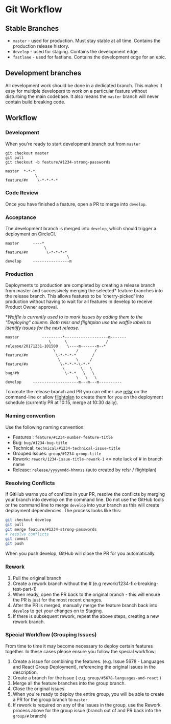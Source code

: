 # Git Workflow

## Stable Branches
- `master` - used for production. Must stay stable at all time. Contains the production release history.
- `develop` - used for staging. Contains the development edge.
- `fastlane` - used for fastlane. Contains the development edge for an epic.

## Development branches
All development work should be done in a dedicated branch. This 
makes it easy for multiple developers to work on a particular feature without 
disturbing the main codebase. It also means the `master` branch will never 
contain build breaking code. 

## Workflow
### Development
When you're ready to start development branch out from `master`

```
git checkout master
git pull
git checkout -b feature/#1234-strong-passwords
```

```
master  *-*-*
             \
feature/#n    \-*-*-*-*
```

### Code Review
Once you have finished a feature, open a PR to merge into `develop`.

### Acceptance
The development branch is merged into `develop`, which should trigger a deployment
on CircleCI.

```
master      ----*
                 \
feature/#n        \-*-*-*-*
                           \
develop     ----------------m
```

### Production
Deployments to production are completed by creating a release branch from master and
successively merging the selected\* feature branches into the release branch. This allows features
to be 'cherry-picked' into production without having to wait for all features in develop
to receive Product Owner approval. 

\**Waffle is currently used to to mark issues by adding them to the "Deploying" column. Both relsr and flightplan use the
waffle labels to identify issues for the next release.*

```
master          ---------*-------------------m-------
                   \      \                 /
release/20171231-101500    \----m-------m--*
                     \         /       /
feature/#n            \-*-*-*-*       / 
                       \       \     / 
feature/#x              \-*-*-*-\-*-* 
                         \       \   \ 
bug/#b                    \-*-*   \   \ 
                               \   \   \ 
develop     --------------------m---m---m----------
```

To create the release branch and PR you can either use [relsr](https://github.com/jcleary/relsr) on the command-line or allow [flightplan](https://flightplan.createl.io) to create
them for you on the deployment schedule (currently PR at 10:15, merge at 10:30 daily).

### Naming convention
Use the following naming convention:
- Features : `feature/#1234-number-feature-title`
- Bug: `bug/#1234-bug-title`
- Technical: `technical/#1234-technical-issue-title`
- Grouped Issues: `group/#1234-group-title`
- Rework: `rework/1234-issue-title-rework-1` <= note lack of # in branch name
- Release: `release/yyyymmdd-hhmmss` (auto created by relsr / flightplan)

### Resolving Conflicts
If GitHub warns you of conflicts in your PR, resolve the conflicts by merging your branch into develop on the command line. 
Do not use the GitHub tools or the command line to merge `develop` into your branch as this will create deployment dependencies. 
The process looks like this:
```bash
git checkout develop
git pull
git merge feature/#1234-strong-passwords
# resolve conflicts
git commit
git push
```

When you push develop, GitHub will close the PR for you automatically. 

### Rework
1. Pull the original branch
1. Create a rework branch without the # (e.g rework/1234-fix-breaking-test-part-1)
1. When ready, open the PR back to the original branch - this will ensure the PR is just for the most recent changes.
1. After the PR is merged, manually merge the feature branch back into `develop` to get your changes on to Staging.
1. If there is subsequent rework, repeat the above steps, creating a new rework branch.

### Special Workflow (Grouping Issues)
From time to time it may become necessary to deploy certain features together. In these cases please ensure you follow the special workflow:

1. Create a issue for combining the features. (e.g. Issue 5678 - Languages and React Group Deployment), referencing the original issues in the description.
1. Create a branch for the issue ( e.g. `group/#5678-languages-and-react` )
1. Merge all the feature branches into the group branch.
1. Close the original issues.
1. When you're ready to deploy the entire group, you will be able to create a PR for the group branch to `master`
1. If rework is required on any of the issues in the group, use the Rework process above for the group issue (branch out of and PR back into the `group/#` branch)

